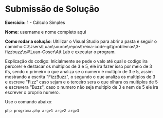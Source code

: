# Submissão de Solução

**Exercicio:** 1 - Cálculo Simples

**Nome:** username  e nome completo aqui

**Como rodar a solução**: Ultilizar o Visual Studio para abrir a pasta e seguir o caminho C:\Users\Luan\source\repos\treina-code-git\problemas\3-fizzbuzz\c#\Luan-Coser\Att Lab e executar o program.

Explicação do codigo: Inicialmente se pede o valo até qual o codigo ira percorer e destacar os multiplos de 3 e 5, ele ira fazer isso por meio de 3 ifs, sendo o primeiro o que analiza 
                      se o numero é multiplo de 3 e 5, assim mostrando a escrita "FizzBuzz", o segundo o que analiza os multiplos de 3 e escreve "Fizz" caso sejam e o terceiro sera o 
                      que olhara os multiplos de 5 e escrevera "Buzz", caso o numero não seja multiplo de 3 e nem de 5 ele ira escrever o proprio numero.


Use o comando abaixo: 
```bash
php programa.php argv1 argv2 argv3
```
